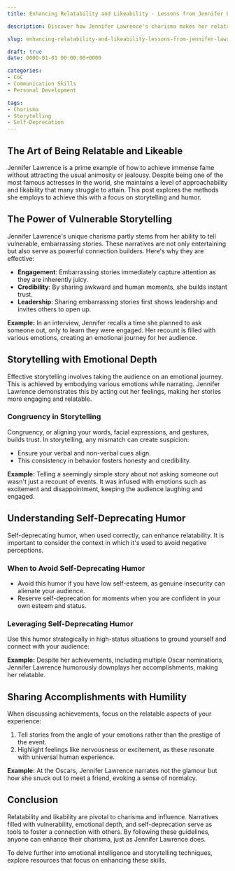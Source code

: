 ```yaml
---
title: Enhancing Relatability and Likeability - Lessons from Jennifer Lawrence

description: Discover how Jennifer Lawrence's charisma makes her relatable and likeable, and learn the storytelling techniques she uses to create impactful connections.

slug: enhancing-relatability-and-likeability-lessons-from-jennifer-lawrence

draft: true
date: 0000-01-01 00:00:00+0000

categories:
- CoC
- Communication Skills
- Personal Development

tags:
- Charisma
- Storytelling
- Self-Deprecation
---
```


## The Art of Being Relatable and Likeable

Jennifer Lawrence is a prime example of how to achieve immense fame without attracting the usual animosity or jealousy. Despite being one of the most famous actresses in the world, she maintains a level of approachability and likability that many struggle to attain. This post explores the methods she employs to achieve this with a focus on storytelling and humor.

## The Power of Vulnerable Storytelling

Jennifer Lawrence's unique charisma partly stems from her ability to tell vulnerable, embarrassing stories. These narratives are not only entertaining but also serve as powerful connection builders. Here's why they are effective:

- **Engagement**: Embarrassing stories immediately capture attention as they are inherently juicy.
- **Credibility**: By sharing awkward and human moments, she builds instant trust.
- **Leadership**: Sharing embarrassing stories first shows leadership and invites others to open up.

**Example:** In an interview, Jennifer recalls a time she planned to ask someone out, only to learn they were engaged. Her recount is filled with various emotions, creating an emotional journey for her audience.

## Storytelling with Emotional Depth

Effective storytelling involves taking the audience on an emotional journey. This is achieved by embodying various emotions while narrating. Jennifer Lawrence demonstrates this by acting out her feelings, making her stories more engaging and relatable.

### Congruency in Storytelling

Congruency, or aligning your words, facial expressions, and gestures, builds trust. In storytelling, any mismatch can create suspicion:

- Ensure your verbal and non-verbal cues align.
- This consistency in behavior fosters honesty and credibility.

**Example:** Telling a seemingly simple story about not asking someone out wasn't just a recount of events. It was infused with emotions such as excitement and disappointment, keeping the audience laughing and engaged.

## Understanding Self-Deprecating Humor

Self-deprecating humor, when used correctly, can enhance relatability. It is important to consider the context in which it's used to avoid negative perceptions.

### When to Avoid Self-Deprecating Humor

- Avoid this humor if you have low self-esteem, as genuine insecurity can alienate your audience.
- Reserve self-deprecation for moments when you are confident in your own esteem and status.

### Leveraging Self-Deprecating Humor

Use this humor strategically in high-status situations to ground yourself and connect with your audience:

**Example:** Despite her achievements, including multiple Oscar nominations, Jennifer Lawrence humorously downplays her accomplishments, making her relatable.

## Sharing Accomplishments with Humility

When discussing achievements, focus on the relatable aspects of your experience:

1. Tell stories from the angle of your emotions rather than the prestige of the event.
2. Highlight feelings like nervousness or excitement, as these resonate with universal human experience.

**Example:** At the Oscars, Jennifer Lawrence narrates not the glamour but how she snuck out to meet a friend, evoking a sense of normalcy.

## Conclusion

Relatability and likability are pivotal to charisma and influence. Narratives filled with vulnerability, emotional depth, and self-deprecation serve as tools to foster a connection with others. By following these guidelines, anyone can enhance their charisma, just as Jennifer Lawrence does.

To delve further into emotional intelligence and storytelling techniques, explore resources that focus on enhancing these skills.
